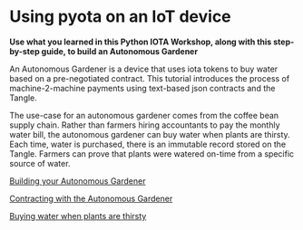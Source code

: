 # Using pyota on an IoT device

<b>Use what you learned in this Python IOTA Workshop, along with this step-by-step guide, to build an Autonomous Gardener</b>

An Autonomous Gardener is a device that uses iota tokens to buy water based on a pre-negotiated contract.  This tutorial introduces the process of machine-2-machine payments using text-based json contracts and the Tangle.

The use-case for an autonomous gardener comes from the coffee bean supply chain.  Rather than farmers hiring accountants to pay the monthly water bill, the autonomous gardener can buy water when plants are thirsty.  Each time, water is purchased, there is an immutable record stored on the Tangle.  Farmers can prove that plants were watered on-time from a specific source of water.

[Building your Autonomous Gardener](https://github.com/NelsonPython/AutoGardener/blob/master/README.md)

[Contracting with the Autonomous Gardener](AutoGardenContract.md)

[Buying water when plants are thirsty](AutoGardenerPump.md)
